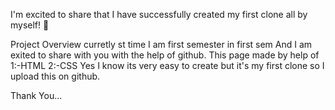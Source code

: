 I'm excited to share that I have successfully created my first clone all by myself! 🎉

Project Overview
curretly st time I am first semester in first sem And I am exited to share with you with the help of github.
This page made by help of 
1:-HTML
2:-CSS
Yes I know its very easy to create but it's my first clone so I upload this on github.

Thank You...
